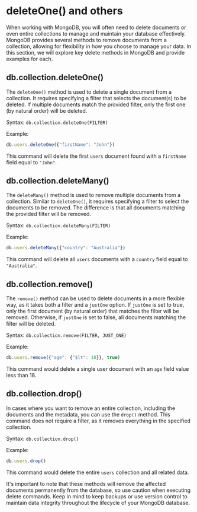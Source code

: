 # deleteOne() and others

When working with MongoDB, you will often need to delete documents or even entire collections to manage and maintain your database effectively. MongoDB provides several methods to remove documents from a collection, allowing for flexibility in how you choose to manage your data. In this section, we will explore key delete methods in MongoDB and provide examples for each.

## db.collection.deleteOne()

The `deleteOne()` method is used to delete a single document from a collection. It requires specifying a filter that selects the document(s) to be deleted. If multiple documents match the provided filter, only the first one (by natural order) will be deleted.

Syntax: `db.collection.deleteOne(FILTER)`

Example:
```javascript
db.users.deleteOne({"firstName": "John"})
```
This command will delete the first `users` document found with a `firstName` field equal to `"John"`.

## db.collection.deleteMany()

The `deleteMany()` method is used to remove multiple documents from a collection. Similar to `deleteOne()`, it requires specifying a filter to select the documents to be removed. The difference is that all documents matching the provided filter will be removed.

Syntax: `db.collection.deleteMany(FILTER)`

Example:
```javascript
db.users.deleteMany({"country": "Australia"})
```
This command will delete all `users` documents with a `country` field equal to `"Australia"`.

## db.collection.remove()

The `remove()` method can be used to delete documents in a more flexible way, as it takes both a filter and a `justOne` option. If `justOne` is set to true, only the first document (by natural order) that matches the filter will be removed. Otherwise, if `justOne` is set to false, all documents matching the filter will be deleted.

Syntax: `db.collection.remove(FILTER, JUST_ONE)`

Example:
```javascript
db.users.remove({"age": {"$lt": 18}}, true)
```
This command would delete a single user document with an `age` field value less than 18.

## db.collection.drop()

In cases where you want to remove an entire collection, including the documents and the metadata, you can use the `drop()` method. This command does not require a filter, as it removes everything in the specified collection.

Syntax: `db.collection.drop()`

Example:
```javascript
db.users.drop()
```
This command would delete the entire `users` collection and all related data.

It's important to note that these methods will remove the affected documents permanently from the database, so use caution when executing delete commands. Keep in mind to keep backups or use version control to maintain data integrity throughout the lifecycle of your MongoDB database.